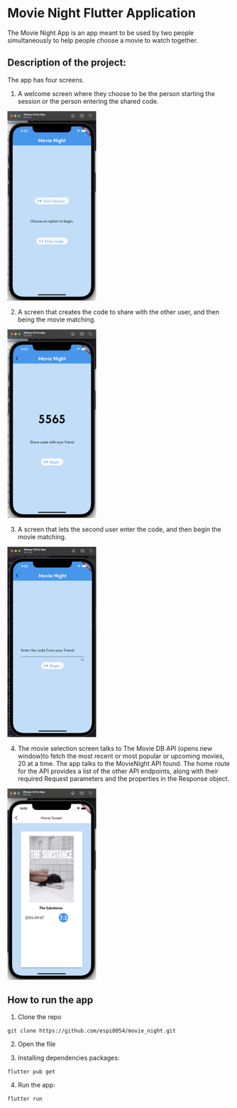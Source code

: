 # Movie Night Flutter Application 

The Movie Night App is an app meant to be used by two people simultaneously to help people choose a movie to watch together.

## Description of the project:

The app has four screens.

1. A welcome screen where they choose to be the person starting the session or the person entering the shared code.
<img title="welcome screen" src="/assets/images/welcome_screen.png" width="200">

2. A screen that creates the code to share with the other user, and then being the movie matching.
<img title="code sharing" src ="/assets/images/code_sharing.png" width="200">

3. A screen that lets the second user enter the code, and then begin the movie matching.
<img title="code sharing" src ="/assets/images/friends_code.png" width="200">

4. The movie selection screen talks to The Movie DB API (opens new window)to fetch the most recent or most popular or upcoming movies, 20 at a time. The app talks to the MovieNight API found. The home route for the API provides a list of the other API endpoints, along with their required Request parameters and the properties in the Response object.
<img title="welcome screen" src="/assets/images/pic1.png" width="200">

## How to run the app 

1. Clone the repo 
```
git clone https://github.com/espi0054/movie_night.git
```

2. Open the file

3. Installing dependencies packages:
```
flutter pub get 
```
4. Run the app:
```
flutter run 
```